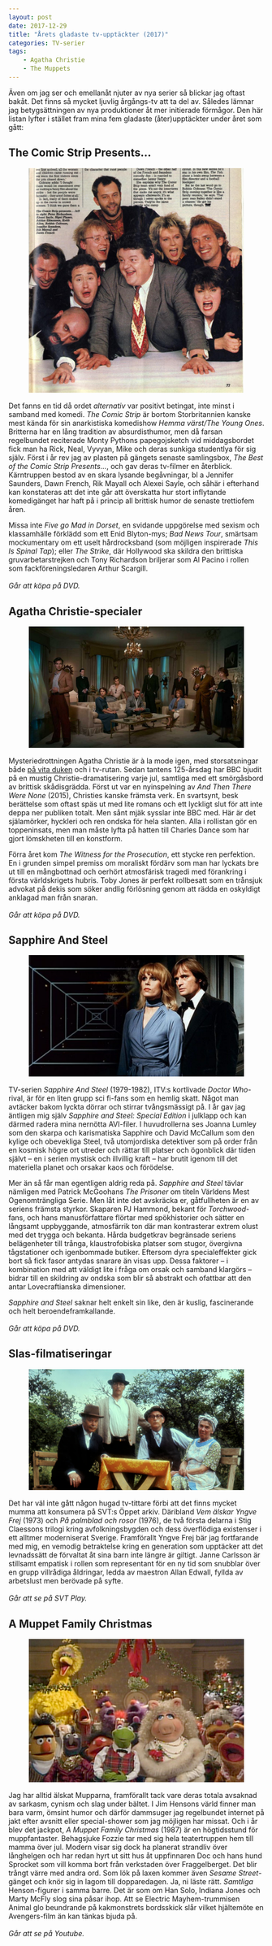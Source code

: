 ```yaml
---
layout: post
date: 2017-12-29
title: "Årets gladaste tv-upptäckter (2017)"
categories: TV-serier
tags: 
    - Agatha Christie
    - The Muppets
---
```


Även om jag ser och emellanåt njuter av nya serier så blickar jag oftast bakåt. Det finns så mycket ljuvlig årgångs-tv att ta del av. Således lämnar jag betygsättningen av nya produktioner åt mer initierade förmågor. Den här listan lyfter i stället fram mina fem gladaste (åter)upptäckter under året som gått:

## The Comic Strip Presents…


<figure data-aos="fade-up">
<img src="/assets/comicstrip.jpg">
</figure>

Det fanns en tid då ordet _alternativ_ var positivt betingat, inte minst i samband med komedi. _The Comic Strip_ är bortom Storbritannien kanske mest kända för sin anarkistiska komedishow _Hemma värst/The Young Ones_. Britterna har en lång tradition av absurdisthumor, men då farsan regelbundet reciterade Monty Pythons papegojsketch vid middagsbordet fick man ha Rick, Neal, Vyvyan, Mike och deras sunkiga studentlya för sig själv. Först i år rev jag av plasten på gängets senaste samlingsbox, _The Best of the Comic Strip Presents…_, och gav deras tv-filmer en återblick. Kärntruppen bestod av en skara lysande begåvningar, bl a Jennifer Saunders, Dawn French, Rik Mayall och Alexei Sayle, och såhär i efterhand kan konstateras att det inte går att överskatta hur stort inflytande komedigänget har haft på i princip all brittisk humor de senaste trettiofem åren. 

Missa inte _Five go Mad in Dorset_, en svidande uppgörelse med sexism och klassamhälle förklädd som ett Enid Blyton-mys; _Bad News Tour_, smärtsam mockumentary om ett uselt hårdrocksband (som möjligen inspirerade _This Is Spinal Tap_); eller _The Strike_, där Hollywood ska skildra den brittiska gruvarbetarstrejken och Tony Richardson briljerar som Al Pacino i rollen som fackföreningsledaren Arthur Scargill. <br><br>_Går att köpa på DVD._

## Agatha Christie-specialer

<figure data-aos="fade-up">
<img src="/assets/christie.jpg">
</figure>

Mysteriedrottningen Agatha Christie är à la mode igen, med storsatsningar både [på vita duken](http://tvdags.se/artikel/mordet-pa-orientexpressen-matinemys-av-den-gamla-skolan) och i tv-rutan. Sedan tantens 125-årsdag har BBC bjudit på en mustig Christie-dramatisering varje jul, samtliga med ett smörgåsbord av brittisk skådisgrädda. Först ut var en nyinspelning av _And Then There Were None_ (2015), Christies kanske främsta verk. En svartsynt, besk berättelse som oftast späs ut med lite romans och ett lyckligt slut för att inte deppa ner publiken totalt. Men sånt mjäk sysslar inte BBC med. Här är det själamörker, hyckleri och ren ondska för hela slanten. Alla i rollistan gör en toppeninsats, men man måste lyfta på hatten till Charles Dance som har gjort lömskheten till en konstform. 

Förra året kom _The Witness for the Prosecution_, ett stycke ren perfektion. En i grunden simpel premiss om moraliskt fördärv som man har lyckats bre ut till en mångbottnad och oerhört atmosfärisk tragedi med förankring i första världskrigets hubris. Toby Jones är perfekt rollbesatt som en trånsjuk advokat på dekis som söker andlig förlösning genom att rädda en oskyldigt anklagad man från snaran.
<br><br>_Går att köpa på DVD._

## Sapphire And Steel

<figure data-aos="fade-up">
<img src="/assets/sapphiresteel.jpg">
</figure>


TV-serien _Sapphire And Steel_ (1979-1982), ITV:s kortlivade _Doctor Who_-rival, är för en liten grupp sci fi-fans som en hemlig skatt. Något man avtäcker bakom lyckta dörrar och stirrar tvångsmässigt på. I år gav jag äntligen mig själv _Sapphire and Steel: Special Edition_ i julklapp och kan därmed radera mina nernötta AVI-filer. I huvudrollerna ses Joanna Lumley som den skarpa och karismatiska Sapphire och David McCallum som den kylige och obevekliga Steel, två utomjordiska detektiver som på order från en kosmisk högre ort utreder och rättar till platser och ögonblick där tiden självt – en i serien mystisk och illvillig kraft – har brutit igenom till det materiella planet och orsakar kaos och förödelse. 

Mer än så får man egentligen aldrig reda på. _Sapphire and Steel_ tävlar nämligen med Patrick McGoohans _The Prisoner_ om titeln Världens Mest Ogenomträngliga Serie. Men låt inte det avskräcka er, gåtfullheten är en av seriens främsta styrkor. Skaparen PJ Hammond, bekant för _Torchwood_-fans, och hans manusförfattare flörtar med spökhistorier och sätter en långsamt uppbyggande, atmosfärrik ton där man kontrasterar extrem olust med det trygga och bekanta. Hårda budgetkrav begränsade seriens belägenheter till trånga, klaustrofobiska platser som stugor, övergivna tågstationer och igenbommade butiker. Eftersom dyra specialeffekter gick bort så fick fasor antydas snarare än visas upp. Dessa faktorer – i kombination med att väldigt lite i fråga om orsak och samband klargörs – bidrar till en skildring av ondska som blir så abstrakt och ofattbar att den antar Lovecraftianska dimensioner. 

_Sapphire and Steel_ saknar helt enkelt sin like, den är kuslig, fascinerande och helt beroendeframkallande. <br><br>_Går att köpa på DVD._

## Slas-filmatiseringar

<figure data-aos="fade-up">
<img src="/assets/yngvefrej.jpg">
</figure>

Det har väl inte gått någon hugad tv-tittare förbi att det finns mycket mumma att konsumera på SVT:s Öppet arkiv. Däribland _Vem älskar Yngve Frej_ (1973) och _På palmblad och rosor_ (1976), de två första delarna i Stig Claessons trilogi kring avfolkningsbygden och dess överflödiga existenser i ett alltmer moderniserat Sverige. Framförallt Yngve Frej bär jag fortfarande med mig, en vemodig betraktelse kring en generation som upptäcker att det levnadssätt de förvaltat åt sina barn inte längre är giltigt. Janne Carlsson är stillsamt empatisk i rollen som representant för en ny tid som snubblar över en grupp villrådiga åldringar, ledda av maestron Allan Edwall, fyllda av arbetslust men berövade på syfte.<br><br>_Går att se på SVT Play._

## A Muppet Family Christmas

<figure data-aos="fade-up">
<img src="/assets/muppet-family-christmas.jpg">
</figure>

Jag har alltid älskat Mupparna, framförallt tack vare deras totala avsaknad av sarkasm, cynism och slag under bältet. I Jim Hensons värld finner man bara varm, ömsint humor och därför dammsuger jag regelbundet internet på jakt efter avsnitt eller special-shower som jag möjligen har missat. Och i år blev det jackpot, _A Muppet Family Christmas_ (1987) är en högtidsstund för muppfantaster. Behagsjuke Fozzie tar med sig hela teatertruppen hem till mamma över jul. Modern visar sig dock ha planerat strandliv över långhelgen och har redan hyrt ut sitt hus åt uppfinnaren Doc och hans hund Sprocket som vill komma bort från verkstaden över Fraggelberget. Det blir trångt värre med andra ord. Som lök på laxen kommer även _Sesame Street_-gänget och knör sig in lagom till dopparedagen. Ja, ni läste rätt. _Samtliga_ Henson-figurer i samma barre. Det är som om Han Solo, Indiana Jones och Marty McFly slog sina påsar ihop. Att se Electric Mayhem-trummisen Animal glo beundrande på kakmonstrets bordsskick slår vilket hjältemöte en Avengers-film än kan tänkas bjuda på.<br><br>_Går att se på Youtube._
